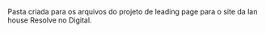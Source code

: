 Pasta criada para os arquivos do projeto de leading page para o site da lan house Resolve no Digital.
